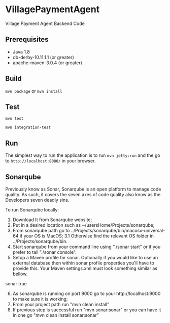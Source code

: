 # VillagePaymentAgent #
Village Payment Agent Backend Code

## Prerequisites
 * Java 1.8
 * db-derby-10.11.1.1 (or greater)
 * apache-maven-3.0.4 (or greater)

## Build
`mvn package` or `mvn install`

## Test
`mvn test`

`mvn integration-test`

## Run
The simplest way to run the application is to run `mvn jetty:run` and the go to `http://localhost:8080/` in your browser.


## Sonarqube

Previously know as Sonar, Sonarqube is an open platform to manage code quality.
As such, it covers the seven axes of code quality also know as the Developers seven deadly sins.

To run Sonarqube locally:
 1. Download It from Sonarqube website;
 2. Put in a desired location such as ~/usersHome/Projects/sonarqube;
 3. From sonarqube path go to ../Projects/sonarqube/bin/macosx-universal-64 if your OS is MacOS;
 3.1 Otherwise find the relevant OS folder in ../Projects/sonarqube/bin.
 4. Start sonarqube from your command line using "./sonar start" or if you prefer to tail "./sonar console".
 5. Setup a Maven profile for sonar. Optionally if you would like to use an external database then within sonar profile 
    properties you'll have to provide this. Your Maven settings.xml must look something similar as bellow.

<settings>
    <profiles>
        <profile>
            <id>sonar</id>
            <activation>
                <activeByDefault>true</activeByDefault>
            </activation>
        </profile>
     </profiles>
</settings>

 6. As sonarqube is running on port 9000 go to your http://localhost:9000 to make sure it is working;
 7. From your project path run "mvn clean install"
 8. If previous step is successful run "mvn sonar:sonar" or you can have it in one go "mvn clean install sonar:sonar"
